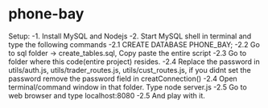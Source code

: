 # phone-bay

Setup:
  -1. Install MySQL and Nodejs
  -2. Start MySQL shell in terminal and type the following commands
      -2.1 CREATE DATABASE PHONE_BAY;
      -2.2 Go to sql folder -> create_tables.sql, Copy paste the entire script
      -2.3 Go to folder where this code(entire project) resides.
      -2.4 Replace the password in utils/auth.js, utils/trader_routes.js, utils/cust_routes.js, if you didnt set the password
          remove the password field in creatConnection()
      -2.4 Open terminal/command window in that folder. Type node server.js
      -2.5 Go to web browser and type localhost:8080
      -2.5 And play with it.
